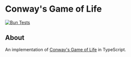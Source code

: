 # Conway's Game of Life

[![Bun Tests](https://github.com/jskrd/ts-life/actions/workflows/bun-tests.yml/badge.svg)](https://github.com/jskrd/ts-life/actions/workflows/bun-tests.yml)

## About

An implementation of [Conway's Game of Life](https://en.wikipedia.org/wiki/Conway%27s_Game_of_Life) in TypeScript.
